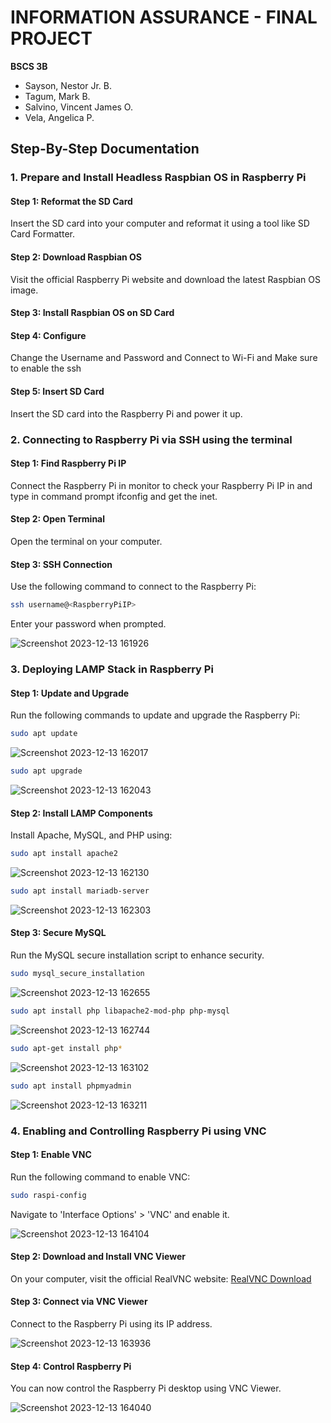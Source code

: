# INFORMATION ASSURANCE - FINAL PROJECT
**BSCS 3B**
- Sayson, Nestor Jr. B.
- Tagum, Mark B.
- Salvino, Vincent James O.
- Vela, Angelica P.

##  Step-By-Step Documentation

### 1. Prepare and Install Headless Raspbian OS in Raspberry Pi

#### Step 1: Reformat the SD Card
Insert the SD card into your computer and reformat it using a tool like SD Card Formatter.

#### Step 2: Download Raspbian OS
Visit the official Raspberry Pi website and download the latest Raspbian OS image.

#### Step 3:  Install Raspbian OS on SD Card

#### Step 4: Configure
Change the Username and Password and Connect to Wi-Fi and Make sure to enable the ssh

#### Step 5: Insert SD Card
Insert the SD card into the Raspberry Pi and power it up.

### 2. Connecting to Raspberry Pi via SSH using the terminal

#### Step 1: Find Raspberry Pi IP
Connect the Raspberry Pi in monitor to check your Raspberry Pi IP in and type in command prompt ifconfig and get the inet. 

#### Step 2: Open Terminal
Open the terminal on your computer.

#### Step 3: SSH Connection
Use the following command to connect to the Raspberry Pi:
```bash
ssh username@<RaspberryPiIP>
```
Enter your password when prompted.

![Screenshot 2023-12-13 161926](https://github.com/vincentjamessalvino/Readme.md/assets/145563728/bf074085-c2ed-46e9-864d-b1332900ae38)

### 3. Deploying LAMP Stack in Raspberry Pi

#### Step 1: Update and Upgrade
Run the following commands to update and upgrade the Raspberry Pi:
```bash
sudo apt update
```
![Screenshot 2023-12-13 162017](https://github.com/vincentjamessalvino/Readme.md/assets/145563728/4fdfd7cb-f854-4e78-8039-47794a4a82fc)

```bash
sudo apt upgrade
```
![Screenshot 2023-12-13 162043](https://github.com/vincentjamessalvino/Readme.md/assets/145563728/a6152e80-1227-4092-90e6-4835c3a806de)

#### Step 2: Install LAMP Components
Install Apache, MySQL, and PHP using:
```bash
sudo apt install apache2 
```
![Screenshot 2023-12-13 162130](https://github.com/vincentjamessalvino/Readme.md/assets/145563728/4ef0a954-37e5-44cf-a5b1-4f7a0ae7f6d7)

```bash
sudo apt install mariadb-server
```
![Screenshot 2023-12-13 162303](https://github.com/vincentjamessalvino/Readme.md/assets/145563728/e7bb1a80-7430-44d6-8cd6-931c0949236e)

#### Step 3: Secure MySQL
Run the MySQL secure installation script to enhance security.
```bash
sudo mysql_secure_installation
```
![Screenshot 2023-12-13 162655](https://github.com/vincentjamessalvino/Readme.md/assets/145563728/f37acd49-7d91-4388-a79f-39c589f984b2)

```bash
sudo apt install php libapache2-mod-php php-mysql
```
![Screenshot 2023-12-13 162744](https://github.com/vincentjamessalvino/Readme.md/assets/145563728/51d93824-eccb-4433-9fe0-554f6f0e803d)

```bash
sudo apt-get install php*
```
![Screenshot 2023-12-13 163102](https://github.com/vincentjamessalvino/Readme.md/assets/145563728/63c57d94-1f93-44d6-a569-4ce07125ccb7)

```bash
sudo apt install phpmyadmin
```
![Screenshot 2023-12-13 163211](https://github.com/vincentjamessalvino/Readme.md/assets/145563728/65c6dd53-670b-40fb-ac8e-3119c7151abf)


### 4. Enabling and Controlling Raspberry Pi using VNC

#### Step 1: Enable VNC
Run the following command to enable VNC:
```bash
sudo raspi-config
```
Navigate to 'Interface Options' > 'VNC' and enable it.

![Screenshot 2023-12-13 164104](https://github.com/vincentjamessalvino/Readme.md/assets/145563728/e042d965-53a2-4841-9f67-f561535560ff)

#### Step 2: Download and Install VNC Viewer
On your computer, visit the official RealVNC website: [RealVNC Download](https://www.realvnc.com/en/connect/download/viewer/)

#### Step 3: Connect via VNC Viewer
Connect to the Raspberry Pi using its IP address.

![Screenshot 2023-12-13 163936](https://github.com/vincentjamessalvino/Readme.md/assets/145563728/245c0c3c-3d79-4fd4-86c1-485624e02c7c)

#### Step 4: Control Raspberry Pi
You can now control the Raspberry Pi desktop using VNC Viewer.

![Screenshot 2023-12-13 164040](https://github.com/vincentjamessalvino/Readme.md/assets/145563728/fd575876-424e-4295-b9d6-9b5a13c069d5)
